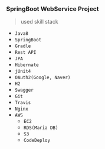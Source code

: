 ### SpringBoot WebService Project
> used skill stack
- `Java8`
- `SpringBoot`
- `Gradle`
- `Rest API`
- `JPA`
- `Hibernate`
- `jUnit4`
- `OAuth2(Google, Naver)`
- `H2`
- `Swagger`
- `Git`
- `Travis`
- `Nginx`
- `AWS`
  - `EC2`
  - `RDS(Maria DB)`
  - `S3`
  - `CodeDeploy`
  

